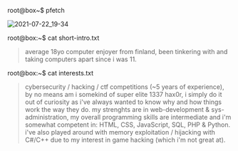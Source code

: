 root@box~$ pfetch

![2021-07-22_19-34](https://user-images.githubusercontent.com/87821862/126675429-7002a458-562c-43c3-adb6-734fd404365e.png)


root@box:~$ cat short-intro.txt
> average 18yo computer enjoyer from finland, been tinkering with and taking computers apart since i was 11.

root@box:~$ cat interests.txt
> cybersecurity / hacking / ctf competitions (~5 years of experience),
by no means am i somekind of super elite 1337 hax0r, i simply do it out of curiosity as i've always wanted to know why and how things work the way they do.
my strenghts are in web-development & sys-administration, my overall programming skills are intermediate and i'm somewhat competent in: HTML, CSS, JavaScript, SQL, PHP & Python.
i've also played around with memory exploitation / hijacking with C#/C++ due to my interest in game hacking (which i'm not great at).

